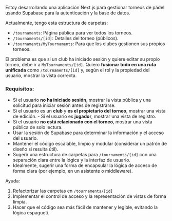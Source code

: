 Estoy desarrollando una aplicación Next.js para gestionar torneos de pádel usando Supabase para la autenticación y la base de datos.

Actualmente, tengo esta estructura de carpetas:
- `/tournaments`: Página pública para ver todos los torneos.
- `/tournaments/[id]`: Detalles del torneo (públicos).
- `/tournaments/MyTournaments`: Para que los clubes gestionen sus propios torneos.

El problema es que si un club ha iniciado sesión y quiere editar su propio torneo, debe ir a `MyTournaments/[id]`. Quiero **fusionar todo en una ruta unificada** como `/tournaments/[id]` y, según el rol y la propiedad del usuario, mostrar la vista correcta.

### Requisitos:
- Si el usuario **no ha iniciado sesión**, mostrar la vista pública y una solicitud para iniciar sesión antes de registrarse.
- Si el usuario es un **club** y **es el propietario del torneo**, mostrar una vista de edición. - Si el usuario es **jugador**, mostrar una vista de registro.
- Si el usuario **no está relacionado con el torneo**, mostrar una vista pública de solo lectura.
- Usar la sesión de Supabase para determinar la información y el acceso del usuario.
- Mantener el código escalable, limpio y modular (considerar un patrón de diseño si resulta útil).
- Sugerir una estructura de carpetas para `/tournaments/[id]` con una separación clara entre la lógica y la interfaz de usuario.
- Idealmente, sugerir una forma de encapsular la lógica de acceso de forma clara (por ejemplo, en un asistente o middleware).

Ayuda:
1. Refactorizar las carpetas en `/tournaments/[id]`
2. Implementar el control de acceso y la representación de vistas de forma limpia.
3. Hacer que el código sea más fácil de mantener y legible, evitando la lógica espagueti.